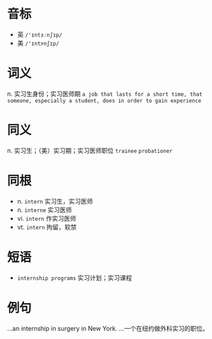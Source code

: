 # 音标

- 英 `/'ɪntɜːnʃɪp/`
- 美 `/'ɪntɝnʃɪp/`

# 词义

n. 实习生身份；实习医师期
`a job that lasts for a short time, that someone, especially a student, does in order to gain experience`

# 同义

n. 实习生；（美）实习期；实习医师职位
`trainee` `probationer`

# 同根

- n. `intern` 实习生，实习医师
- n. `interne` 实习医师
- vi. `intern` 作实习医师
- vt. `intern` 拘留，软禁

# 短语

- `internship programs` 实习计划；实习课程

# 例句

...an internship in surgery in New York.
…一个在纽约做外科实习的职位。


